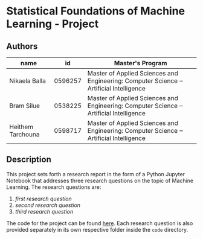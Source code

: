 # Statistical Foundations of Machine Learning -  Project

## Authors

| name              | id      | Master's Program                                                                       |
|-------------------|---------|----------------------------------------------------------------------------------------|
| Nikaela Balla     | 0596257 | Master of Applied Sciences and Engineering: Computer Science ‒ Artificial Intelligence |
| Bram Silue        | 0538225 | Master of Applied Sciences and Engineering: Computer Science ‒ Artificial Intelligence |
| Heithem Tarchouna | 0598717 | Master of Applied Sciences and Engineering: Computer Science ‒ Artificial Intelligence |

## Description
This project sets forth a research report in the form of a Python Jupyter Notebook that addresses three research questions on the topic of Machine Learning. The research questions are:

1. _first research question_ 
2. _second research question_ 
3. _third research question_ 

The code for the project can be found [here](code/project.ipynb). Each research question is also provided separately in its own respective folder inside the `code` directory.
